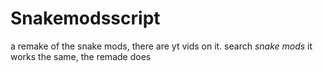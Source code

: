 # Snakemodsscript
a remake of the snake mods, there are yt vids on it. search _snake mods_ it works the same, the remade does
